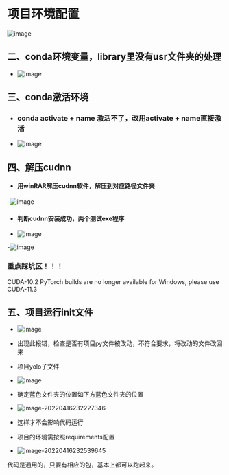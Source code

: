 # 项目环境配置


![image](https://user-images.githubusercontent.com/93062146/178000815-3e00c101-ff3e-4c3e-a923-059c22c0c6b8.png)


## 二、conda环境变量，library里没有usr文件夹的处理

- ![image](https://user-images.githubusercontent.com/93062146/178001079-bdc28b05-db74-40e2-bfed-feeb7272b998.png)



## 三、conda激活环境

- ### conda activate + name  激活不了，改用activate + name直接激活
- ![image](https://user-images.githubusercontent.com/93062146/178001357-42289c4d-1a92-427a-8ae6-6807031e93e1.png)






## 四、解压cudnn

- #### 用winRAR解压cudnn软件，解压到对应路径文件夹

-![image](https://user-images.githubusercontent.com/93062146/178001568-fee76a6a-c153-412b-808d-aa7dee26d1e3.png)



- #### 判断cudnn安装成功，两个测试exe程序 

- ![image](https://user-images.githubusercontent.com/93062146/178001783-2cd644f8-1620-46c3-8397-1b13a0d85aec.png)


-![image](https://user-images.githubusercontent.com/93062146/178001919-05f25f55-5264-4b2a-a409-0cc9004814b0.png)



### 重点踩坑区！！！

CUDA-10.2 PyTorch builds are no longer available for Windows, please use CUDA-11.3



## 五、项目运行init文件

-  ![image](https://user-images.githubusercontent.com/93062146/178002148-0f30162f-d362-4bb7-9777-51ca2457910d.png)


- 出现此报错，检查是否有项目py文件被改动，不符合要求，将改动的文件改回来



- 项目yolo子文件
- ![image](https://user-images.githubusercontent.com/93062146/178002314-b0666e4d-935d-451c-a565-3ce902cadda8.png)




- 确定蓝色文件夹的位置如下方蓝色文件夹的位置

- ![image-20220416232227346](C:\Users\Happy\AppData\Roaming\Typora\typora-user-images\image-20220416232227346.png)

- 这样才不会影响代码运行



- 项目的环境需按照requirements配置
- ![image-20220416232539645](C:\Users\Happy\AppData\Roaming\Typora\typora-user-images\image-20220416232539645.png)

代码是通用的，只要有相应的包，基本上都可以跑起来。 
